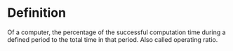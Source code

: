 # Definition

Of a computer, the percentage of the successful computation time during
a defined period to the total time in that period. Also called operating
ratio.
